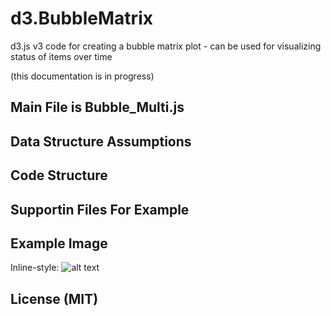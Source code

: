 # d3.BubbleMatrix
d3.js v3 code for creating a bubble matrix plot - can be used for visualizing status of items over time

(this documentation is in progress)

## Main File is Bubble_Multi.js

## Data Structure Assumptions

## Code Structure

## Supportin Files For Example

## Example Image
Inline-style: 
![alt text](https://github.com/JustinGOSSES/d3.BubbleMatrix/blob/master/images/Screen%20Shot%202017-01-09%20at%2011.47.10%20AM.png "Example Image")

## License (MIT)
